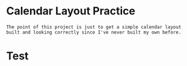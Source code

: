 # Calendar Layout Practice
    The point of this project is just to get a simple calendar layout built and looking correctly since I've never built my own before.

# Test